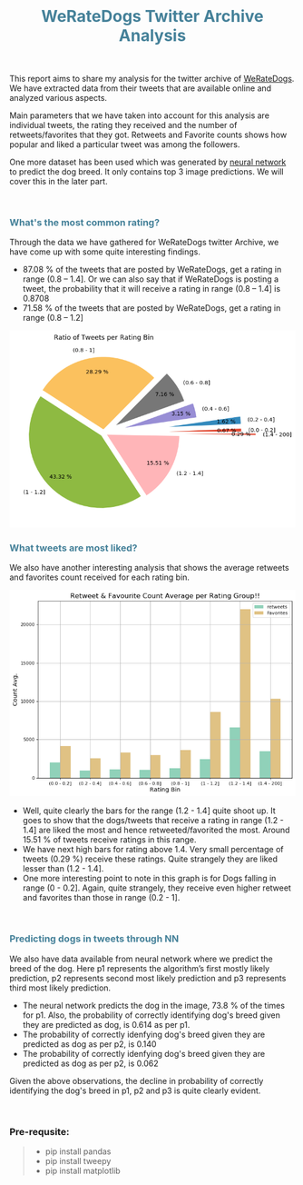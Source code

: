 <br>

# <center ><font color='#458199'>WeRateDogs Twitter Archive Analysis</font></center>

<br>

This report aims to share my analysis for the twitter archive of [WeRateDogs](https://twitter.com/dog_rates). We have extracted data from their tweets that are available online and analyzed various aspects. 

Main parameters that we have taken into account for this analysis are individual tweets, the rating they received and the number of retweets/favorites that they got. Retweets and Favorite counts shows how popular and liked a particular tweet was among the followers.

One more dataset has been used which was generated by [neural network](https://www.youtube.com/watch?v=2-Ol7ZB0MmU) to predict the dog breed. It only contains top 3 image predictions. We will cover this in the later part.

<br>

### <font color='#458199'>What's the most common rating? </font>
Through the data we have gathered for WeRateDogs twitter Archive, we have come up with some quite interesting findings.

-	87.08 % of the tweets that are posted by WeRateDogs, get a rating in range (0.8 – 1.4]. Or we can also say that if WeRateDogs is posting a tweet, the probability that it will receive a rating in range (0.8 – 1.4] is 0.8708
-	71.58 % of the tweets that are posted by WeRateDogs, get a rating in range (0.8 – 1.2]

<img src="tweet_ratio.png" />

<br>

### <font color='#458199'>What tweets are most liked? </font>
We also have another interesting analysis that shows the average retweets and favorites count received for each rating bin.

<img src="counts_bar.png" />

- Well, quite clearly the bars for the range (1.2 - 1.4] quite shoot up. It goes to show that the dogs/tweets that receive a rating in range (1.2 - 1.4] are liked the most and hence retweeted/favorited the most. Around 15.51 % of tweets receive ratings in this range.
- We have next high bars for rating above 1.4. Very small percentage of tweets (0.29 %) receive these ratings. Quite strangely they are liked lesser than (1.2 - 1.4].
- One more interesting point to note in this graph is for Dogs falling in range (0 - 0.2]. Again, quite strangely, they receive even higher retweet and favorites than those in range (0.2 - 1].

<br>

### <font color='#458199'>Predicting dogs in tweets through NN </font>
We also have data available from neural network where we predict the breed of the dog.
Here p1 represents the algorithm’s first mostly likely prediction, p2 represents second most likely prediction and p3 represents third most likely prediction.
- The neural network predicts the dog in the image, 73.8 % of the times for p1. Also, the probability of correctly identifying dog's breed given they are predicted as dog, is 0.614 as per p1.
- The probability of correctly idenfying dog's breed given they are predicted as dog as per p2, is 0.140
- The probability of correctly idenfying dog's breed given they are predicted as dog as per p2, is 0.062

Given the above observations, the decline in probability of correctly identifying the dog's breed in p1, p2 and p3 is quite clearly evident.


<br>

### Pre-requsite:
> - pip install pandas
> - pip install tweepy
> - pip install matplotlib



